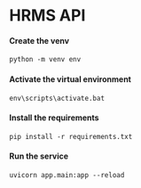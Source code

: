 # HRMS API

#### Create the venv
```
python -m venv env
```

#### Activate the virtual environment
```
env\scripts\activate.bat
```

#### Install the requirements
```
pip install -r requirements.txt
```

#### Run the service
```
uvicorn app.main:app --reload
```
